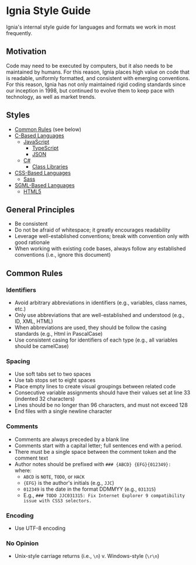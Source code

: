 # Ignia Style Guide
Ignia's internal style guide for languages and formats we work in most frequently.

## Motivation
Code may need to be executed by computers, but it also needs to be maintained by humans. For this reason, Ignia places high value on code that is readable, uniformly formatted, and consistent with emerging conventions. For this reason, Ignia has not only maintained rigid coding standards since our inception in 1998, but continued to evolve them to keep pace with technology, as well as market trends.

## Styles
- [Common Rules](#common-rules) (see below)
- [C-Based Languages](./C-Based%20Languages/)
  - [JavaScript](./C-Based%20Languages/JavaScript)
    - [TypeScript](./C-Based%20Languages/JavaScript/TypeScript.md)
    - [JSON](./C-Based%20Languages/JavaScript/JSON.md)
  - [C#](./C-Based%20Languages/C%23)
    - [Class Libraries](./C-Based%20Languages/C%23/Class%20Libraries.md)
- [CSS-Based Languages](./CSS-Based%20Languages/)
  - [Sass](./CSS-Based%20Languages/Sass.md)
- [SGML-Based Languages](./SGML-Based%20Languages/)
  - [HTML5](./SGML-Based%20Languages/HTML5.md)

## General Principles
- Be consistent
- Do not be afraid of whitespace; it greatly encourages readability
- Leverage well-established conventions; break with convention only with good rationale
- When working with existing code bases, always follow any established conventions (i.e., ignore this document)

## Common Rules

### Identifiers
- Avoid arbitrary abbreviations in identifiers (e.g., variables, class names, etc.)
- Only use abbreviations that are well-established and understood (e.g., ID, XML, HTML)
- When abbreviations are used, they should be follow the casing standards (e.g., Html in PascalCase)
- Use consistent casing for identifiers of each type (e.g., all variables should be camelCase)

### Spacing
- Use soft tabs set to two spaces
- Use tab stops set to eight spaces
- Place empty lines to create visual groupings between related code
- Consecutive variable assignments should have their values set at line 33 (indented 32 characters)
- Lines should be no longer than 96 characters, and must not exceed 128
- End files with a single newline character

### Comments
- Comments are always preceded by a blank line
- Comments start with a capital letter; full sentences end with a period.
- There must be a single space between the comment token and the comment text
- Author notes should be prefixed with `### {ABCD} {EFG}{012349}: ` where:
  - `ABCD` is `NOTE`, `TODO`, or `HACK`
  - `{EFG}` is the author's initials (e.g., `JJC`)
  - `012349` is the date in the format DDMMYY (e.g., `031315`)
  - E.g., `### TODO JJC031315: Fix Internet Explorer 9 compatibility issue with CSS3 selectors.`

### Encoding
- Use UTF-8 encoding

### No Opinion
- Unix-style carriage returns (i.e., `\n`) v. Windows-style (`\r\n`)


<!--
## Acknowledgments
-->